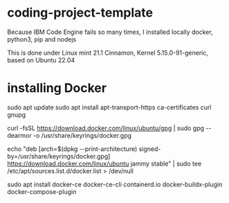 # coding-project-template

Because IBM Code Engine fails so many times, I installed locally docker, python3, pip and nodejs

This is done under Linux mint 21.1 Cinnamon, Kernel 5.15.0-91-generic, based on Ubuntu 22.04

# installing Docker
sudo apt update
sudo apt install apt-transport-https ca-certificates curl gnupg

curl -fsSL https://download.docker.com/linux/ubuntu/gpg | sudo gpg --dearmor -o /usr/share/keyrings/docker.gpg

echo "deb [arch=$(dpkg --print-architecture) signed-by=/usr/share/keyrings/docker.gpg] https://download.docker.com/linux/ubuntu jammy stable" | sudo tee /etc/apt/sources.list.d/docker.list > /dev/null


sudo apt install docker-ce docker-ce-cli containerd.io docker-buildx-plugin docker-compose-plugin
